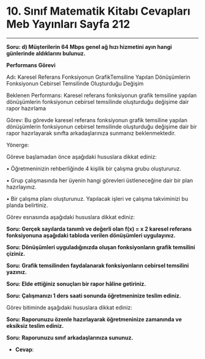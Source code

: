 # 10. Sınıf Matematik Kitabı Cevapları Meb Yayınları Sayfa 212

---

**Soru: d) Müşterilerin 64 Mbps genel ağ hızı hizmetini ayın hangi günlerinde aldıklarını bulunuz.**

**Performans Görevi**

Adı: Karesel Referans Fonksiyonun GrafikTemsiline Yapılan Dönüşümlerin Fonksiyonun Cebirsel Temsilinde Oluşturduğu Değişim

 Beklenen Performans: Karesel referans fonksiyonun grafik temsiline yapılan dönüşümlerin fonksiyonun cebirsel temsilinde oluşturduğu değişime dair rapor hazırlama

 Görev: Bu görevde karesel referans fonksiyonun grafik temsiline yapılan dönüşümlerin fonksiyonun cebirsel temsilinde oluşturduğu değişime dair bir rapor hazırlayarak sınıfta arkadaşlarınıza sunmanız beklenmektedir.

 Yönerge:

 Göreve başlamadan önce aşağıdaki hususlara dikkat ediniz:

 • Öğretmeninizin rehberliğinde 4 kişilik bir çalışma grubu oluştururuz.

 • Grup çalışmasında her üyenin hangi görevleri üstleneceğine dair bir plan hazırlayınız.

 • Bir çalışma planı oluşturunuz. Yapılacak işleri ve çalışma takviminizi bu planda belirtiniz.

 Görev esnasında aşağıdaki hususlara dikkat ediniz:

**Soru: Gerçek sayılarda tanımlı ve değerli olan f(x) = x 2 karesel referans fonksiyonuna aşağıdaki tabloda verilen dönüşümleri uygulayınız.**

**Soru: Dönüşümleri uyguladığınızda oluşan fonksiyonların grafik temsilini çiziniz.**

**Soru: Grafik temsilinden faydalanarak fonksiyonların cebirsel temsilini yazınız.**

**Soru: Elde ettiğiniz sonuçları bir rapor hâline getiriniz.**

**Soru: Çalışmanızı 1 ders saati sonunda öğretmeninize teslim ediniz.**

Görev bitiminde aşağıdaki hususlara dikkat ediniz:

**Soru: Raporunuzu özenle hazırlayarak öğretmeninize zamanında ve eksiksiz teslim ediniz.**

**Soru: Raporunuzu sınıf arkadaşlarınıza sununuz.**

-   **Cevap**: